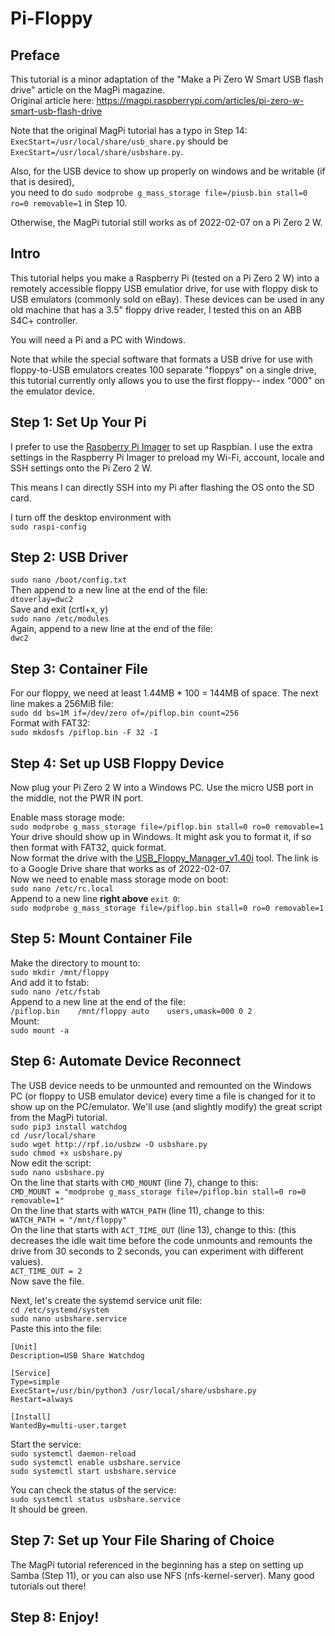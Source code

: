 # Pi-Floppy

## Preface

This tutorial is a minor adaptation of the "Make a Pi Zero W Smart USB flash drive" article on the MagPi magazine. \
Original article here: https://magpi.raspberrypi.com/articles/pi-zero-w-smart-usb-flash-drive

Note that the original MagPi tutorial has a typo in Step 14: \
`ExecStart=/usr/local/share/usb_share.py` should be `ExecStart=/usr/local/share/usbshare.py`.

Also, for the USB device to show up properly on windows and be writable (if that is desired), \
you need to do `sudo modprobe g_mass_storage file=/piusb.bin stall=0 ro=0 removable=1` in Step 10.

Otherwise, the MagPi tutorial still works as of 2022-02-07 on a Pi Zero 2 W.

## Intro

This tutorial helps you make a Raspberry Pi (tested on a Pi Zero 2 W) into a remotely accessible floppy USB emulatior drive, for use with floppy disk to USB emulators (commonly sold on eBay). These devices can be used in any old machine that has a 3.5" floppy drive reader, I tested this on an ABB S4C+ controller.

You will need a Pi and a PC with Windows.

Note that while the special software that formats a USB drive for use with floppy-to-USB emulators creates 100 separate "floppys" on a single drive, this tutorial currently only allows you to use the first floppy-- index "000" on the emulator device.

## Step 1: Set Up Your Pi

I prefer to use the [Raspberry Pi Imager](https://www.raspberrypi.com/software/) to set up Raspbian. I use the extra settings in the Raspberry Pi Imager to preload my Wi-Fi, account, locale and SSH settings onto the Pi Zero 2 W.

This means I can directly SSH into my Pi after flashing the OS onto the SD card.

I turn off the desktop environment with \
`sudo raspi-config`

## Step 2: USB Driver

`sudo nano /boot/config.txt` \
Then append to a new line at the end of the file: \
`dtoverlay=dwc2` \
Save and exit (crtl+x, y) \
`sudo nano /etc/modules` \
Again, append to a new line at the end of the file: \
`dwc2` 

## Step 3: Container File

For our floppy, we need at least 1.44MB * 100 = 144MB of space. The next line makes a 256MiB file: \
`sudo dd bs=1M if=/dev/zero of=/piflop.bin count=256` \
Format with FAT32: \
`sudo mkdosfs /piflop.bin -F 32 -I` 

## Step 4: Set up USB Floppy Device

Now plug your Pi Zero 2 W into a Windows PC. Use the micro USB port in the middle, not the PWR IN port.

Enable mass storage mode: \
`sudo modprobe g_mass_storage file=/piflop.bin stall=0 ro=0 removable=1` \
Your drive should show up in Windows. It might ask you to format it, if so then format with FAT32, quick format. \
Now format the drive with the [USB_Floppy_Manager_v1.40i](https://drive.google.com/file/d/1C-k-ev3rfInV3rtoDJusstr8cn3QsRBf/view) tool. The link is to a Google Drive share that works as of 2022-02-07. \
Now we need to enable mass storage mode on boot: \
`sudo nano /etc/rc.local` \
Append to a new line **right above** `exit 0`: \
`sudo modprobe g_mass_storage file=/piflop.bin stall=0 ro=0 removable=1` 

## Step 5: Mount Container File

Make the directory to mount to: \
`sudo mkdir /mnt/floppy` \
And add it to fstab: \
`sudo nano /etc/fstab` \
Append to a new line at the end of the file: \
`/piflop.bin	/mnt/floppy	auto	users,umask=000 0 2` \
Mount: \
`sudo mount -a`

## Step 6: Automate Device Reconnect

The USB device needs to be unmounted and remounted on the Windows PC (or floppy to USB emulator device) every time a file is changed for it to show up on the PC/emulator. We'll use (and slightly modify) the great script from the MagPi tutorial. \
`sudo pip3 install watchdog` \
`cd /usr/local/share` \
`sudo wget http://rpf.io/usbzw -O usbshare.py` \
`sudo chmod +x usbshare.py` \
Now edit the script: \
`sudo nano usbshare.py` \
On the line that starts with `CMD_MOUNT` (line 7), change to this: \
`CMD_MOUNT = "modprobe g_mass_storage file=/piflop.bin stall=0 ro=0 removable=1"` \
On the line that starts with `WATCH_PATH` (line 11), change to this: \
`WATCH_PATH = "/mnt/floppy"` \
On the line that starts with `ACT_TIME_OUT` (line 13), change to this: (this decreases the idle wait time before the code unmounts and remounts the drive from 30 seconds to 2 seconds, you can experiment with different values). \
`ACT_TIME_OUT = 2` \
Now save the file.

Next, let's create the systemd service unit file:\
`cd /etc/systemd/system`\
`sudo nano usbshare.service`\
Paste this into the file:
```
[Unit]
Description=USB Share Watchdog

[Service]
Type=simple
ExecStart=/usr/bin/python3 /usr/local/share/usbshare.py
Restart=always

[Install]
WantedBy=multi-user.target
```

Start the service: \
`sudo systemctl daemon-reload`\
`sudo systemctl enable usbshare.service`\
`sudo systemctl start usbshare.service`

You can check the status of the service: \
`sudo systemctl status usbshare.service`\
It should be green.

## Step 7: Set up Your File Sharing of Choice

The MagPi tutorial referenced in the beginning has a step on setting up Samba (Step 11), or you can also use NFS (nfs-kernel-server). Many good tutorials out there!

## Step 8: Enjoy!
